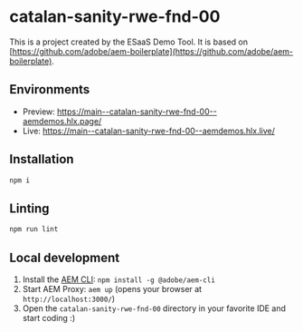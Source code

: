 # catalan-sanity-rwe-fnd-00
This is a project created by the ESaaS Demo Tool. It is based on [https://github.com/adobe/aem-boilerplate](https://github.com/adobe/aem-boilerplate).

## Environments
- Preview: https://main--catalan-sanity-rwe-fnd-00--aemdemos.hlx.page/
- Live: https://main--catalan-sanity-rwe-fnd-00--aemdemos.hlx.live/

## Installation

```sh
npm i
```

## Linting

```sh
npm run lint
```

## Local development

1. Install the [AEM CLI](https://github.com/adobe/helix-cli): `npm install -g @adobe/aem-cli`
1. Start AEM Proxy: `aem up` (opens your browser at `http://localhost:3000/`)
1. Open the `catalan-sanity-rwe-fnd-00` directory in your favorite IDE and start coding :)

